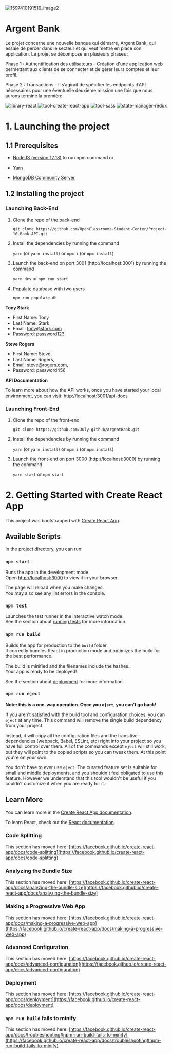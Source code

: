 ![1597410191519_image2](https://user-images.githubusercontent.com/76209231/176850883-8ed17388-8085-4069-9c7e-ee2c40df691d.jpg)

# Argent Bank

Le projet concerne une nouvelle banque qui démarre, Argent Bank, qui essaie de percer dans le secteur et qui veut mettre en place son application. Le projet se décompose en plusieurs phases :

Phase 1 : Authentification des utilisateurs - Création d'une application web permettant aux clients de se connecter et de gérer leurs comptes et leur profil.

Phase 2 : Transactions - Il s’agirait de spécifier les endpoints d’API nécessaires pour une éventuelle deuxième mission une fois que nous aurons terminé la première.

![library-react](https://user-images.githubusercontent.com/76209231/169810015-87e342f6-ce87-4033-8e16-8194630f88e0.svg)
![tool-create-react-app](https://user-images.githubusercontent.com/76209231/169812977-cf802d09-7b36-4b2c-97ab-143955aef1fa.svg)
![tool-sass](https://user-images.githubusercontent.com/76209231/169813018-fb083b76-0ea4-4a9c-816a-19786ccdd023.svg)
![state-manager-redux](https://user-images.githubusercontent.com/76209231/176850855-196e3c78-434b-415d-8207-9b9483b819e6.svg)

# 1. Launching the project

## 1.1 Prerequisites

* [NodeJS (version 12.18)](https://nodejs.org/en/) to run npm command
or
* [Yarn](https://yarnpkg.com/)

* [MongoDB Community Server](https://www.mongodb.com/try/download/community)

## 1.2 Installing the project

### Launching Back-End

1. Clone the repo of the back-end

    `git clone https://github.com/OpenClassrooms-Student-Center/Project-10-Bank-API.git`
2. Install the dependencies by running the command 

    `yarn` (or `yarn install`) or `npm i` (or `npm install`)
3. Launch the back-end on port 3001 (http://localhost:3001) by running the command 

    `yarn dev` or `npm run start`
4. Populate database with two users

    `npm run populate-db`

  **Tony Stark**
  * First Name: Tony
  * Last Name: Stark
  * Email: tony@stark.com
  * Password: password123
  
  **Steve Rogers**
  * First Name: Steve,
  * Last Name: Rogers,
  * Email: steve@rogers.com,
  * Password: password456

**API Documentation**

To learn more about how the API works, once you have started your local environment, you can visit: http://localhost:3001/api-docs

### Launching Front-End

1. Clone the repo of the front-end

    `git clone https://github.com/July-github/ArgentBank.git`
2. Install the dependencies by running the command 

    `yarn` (or `yarn install`) or `npm i` (or `npm install`)
3. Launch the front-end on port 3000 (http://localhost:3000) by running the command 

    `yarn start` or `npm start`


# 2. Getting Started with Create React App

This project was bootstrapped with [Create React App](https://github.com/facebook/create-react-app).

## Available Scripts

In the project directory, you can run:

### `npm start`

Runs the app in the development mode.\
Open [http://localhost:3000](http://localhost:3000) to view it in your browser.

The page will reload when you make changes.\
You may also see any lint errors in the console.

### `npm test`

Launches the test runner in the interactive watch mode.\
See the section about [running tests](https://facebook.github.io/create-react-app/docs/running-tests) for more information.

### `npm run build`

Builds the app for production to the `build` folder.\
It correctly bundles React in production mode and optimizes the build for the best performance.

The build is minified and the filenames include the hashes.\
Your app is ready to be deployed!

See the section about [deployment](https://facebook.github.io/create-react-app/docs/deployment) for more information.

### `npm run eject`

**Note: this is a one-way operation. Once you `eject`, you can't go back!**

If you aren't satisfied with the build tool and configuration choices, you can `eject` at any time. This command will remove the single build dependency from your project.

Instead, it will copy all the configuration files and the transitive dependencies (webpack, Babel, ESLint, etc) right into your project so you have full control over them. All of the commands except `eject` will still work, but they will point to the copied scripts so you can tweak them. At this point you're on your own.

You don't have to ever use `eject`. The curated feature set is suitable for small and middle deployments, and you shouldn't feel obligated to use this feature. However we understand that this tool wouldn't be useful if you couldn't customize it when you are ready for it.

## Learn More

You can learn more in the [Create React App documentation](https://facebook.github.io/create-react-app/docs/getting-started).

To learn React, check out the [React documentation](https://reactjs.org/).

### Code Splitting

This section has moved here: [https://facebook.github.io/create-react-app/docs/code-splitting](https://facebook.github.io/create-react-app/docs/code-splitting)

### Analyzing the Bundle Size

This section has moved here: [https://facebook.github.io/create-react-app/docs/analyzing-the-bundle-size](https://facebook.github.io/create-react-app/docs/analyzing-the-bundle-size)

### Making a Progressive Web App

This section has moved here: [https://facebook.github.io/create-react-app/docs/making-a-progressive-web-app](https://facebook.github.io/create-react-app/docs/making-a-progressive-web-app)

### Advanced Configuration

This section has moved here: [https://facebook.github.io/create-react-app/docs/advanced-configuration](https://facebook.github.io/create-react-app/docs/advanced-configuration)

### Deployment

This section has moved here: [https://facebook.github.io/create-react-app/docs/deployment](https://facebook.github.io/create-react-app/docs/deployment)

### `npm run build` fails to minify

This section has moved here: [https://facebook.github.io/create-react-app/docs/troubleshooting#npm-run-build-fails-to-minify](https://facebook.github.io/create-react-app/docs/troubleshooting#npm-run-build-fails-to-minify)
